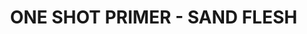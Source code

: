 ---
title: "ONE SHOT PRIMER - SAND FLESH             "
price: "TBA"
desc: "Opis nije dostupan"
img_path: "/assets/img/A.MIG-2027.jpg"
brand: AMMO
available: true
cat: "acrylics"
subcat: "ONE SHOT - PROFESIONAL PRIMER"
subsubcat: "SS"
---